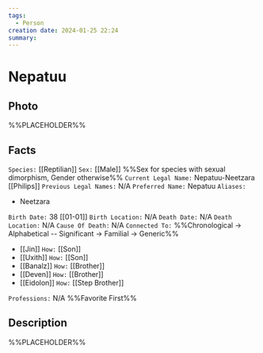 ```yaml
---
tags:
  - Person
creation date: 2024-01-25 22:24
summary:
---
```

# Nepatuu

## Photo

%%PLACEHOLDER%%

## Facts

`Species:` [[Reptilian]]
`Sex:` [[Male]] %%Sex for species with sexual dimorphism, Gender otherwise%%
`Current Legal Name:` Nepatuu-Neetzara [[Philips]]
`Previous Legal Names:` N/A
`Preferred Name:` Nepatuu
`Aliases:`
- Neetzara

`Birth Date:` 38 [[01-01]]
`Birth Location:` N/A
`Death Date:` N/A
`Death Location:` N/A
`Cause Of Death:` N/A
`Connected To:` %%Chronological -> Alphabetical -- Significant -> Familial -> Generic%%
- [[Jin]] `How:` [[Son]]
- [[Uxith]] `How:` [[Son]]
- [[Banalz]] `How:` [[Brother]]
- [[Deven]] `How:` [[Brother]]
- [[Eidolon]] `How:` [[Step Brother]]

`Professions:` N/A %%Favorite First%%

## Description

%%PLACEHOLDER%%
